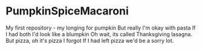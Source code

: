 # PumpkinSpiceMacaroni
My first repository - my longing for pumpkin
But really I'm okay with pasta
If I had both I'd look like a blumpkin
Oh wait, its called Thanksgiving lasagna.
But pizza, oh it's pizza I forgot
If I had left pizza we'd be a sorry lot.

